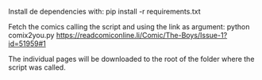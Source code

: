 Install de dependencies with:
pip install -r requirements.txt

Fetch the comics calling the script and using the link as argument:
python comix2you.py https://readcomiconline.li/Comic/The-Boys/Issue-1?id=51959#1

The individual pages will be downloaded to the root of the folder where the script was called.